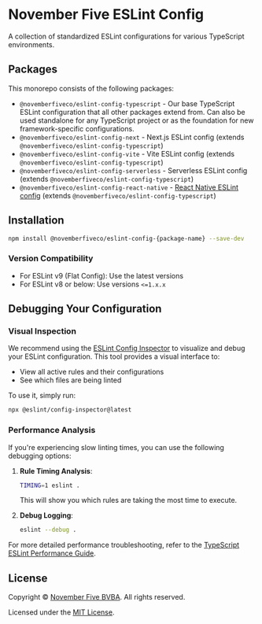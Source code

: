 # November Five ESLint Config

A collection of standardized ESLint configurations for various TypeScript environments.

## Packages

This monorepo consists of the following packages:

- `@novemberfiveco/eslint-config-typescript` - Our base TypeScript ESLint configuration that all other packages extend from. Can also be used standalone for any TypeScript project or as the foundation for new framework-specific configurations.
- `@novemberfiveco/eslint-config-next` - Next.js ESLint config (extends `@novemberfiveco/eslint-config-typescript`)
- `@novemberfiveco/eslint-config-vite` - Vite ESLint config (extends `@novemberfiveco/eslint-config-typescript`)
- `@novemberfiveco/eslint-config-serverless` - Serverless ESLint config (extends `@novemberfiveco/eslint-config-typescript`)
- `@novemberfiveco/eslint-config-react-native` - [React Native ESLint config](https://github.com/novemberfiveco/eslint-config/blob/master/packages/react-native/README.md) (extends `@novemberfiveco/eslint-config-typescript`)

## Installation

```bash
npm install @novemberfiveco/eslint-config-{package-name} --save-dev
```

### Version Compatibility

- For ESLint v9 (Flat Config): Use the latest versions
- For ESLint v8 or below: Use versions `<=1.x.x`

## Debugging Your Configuration

### Visual Inspection

We recommend using the [ESLint Config Inspector](https://github.com/eslint/config-inspector) to visualize and debug your ESLint configuration. This tool provides a visual interface to:

- View all active rules and their configurations
- See which files are being linted

To use it, simply run:

```bash
npx @eslint/config-inspector@latest
```

### Performance Analysis

If you're experiencing slow linting times, you can use the following debugging options:

1. **Rule Timing Analysis**:

   ```bash
   TIMING=1 eslint .
   ```

   This will show you which rules are taking the most time to execute.

2. **Debug Logging**:

   ```bash
   eslint --debug .
   ```

For more detailed performance troubleshooting, refer to the [TypeScript ESLint Performance Guide](https://typescript-eslint.io/troubleshooting/typed-linting/performance/).

## License

Copyright © [November Five BVBA](https://novemberfive.co). All rights reserved.

Licensed under the [MIT License](LICENSE).
